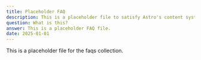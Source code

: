```yaml
---
title: Placeholder FAQ
description: This is a placeholder file to satisfy Astro's content system.
question: What is this?
answer: This is a placeholder FAQ file.
date: 2025-01-01
---
```


This is a placeholder file for the faqs collection. 